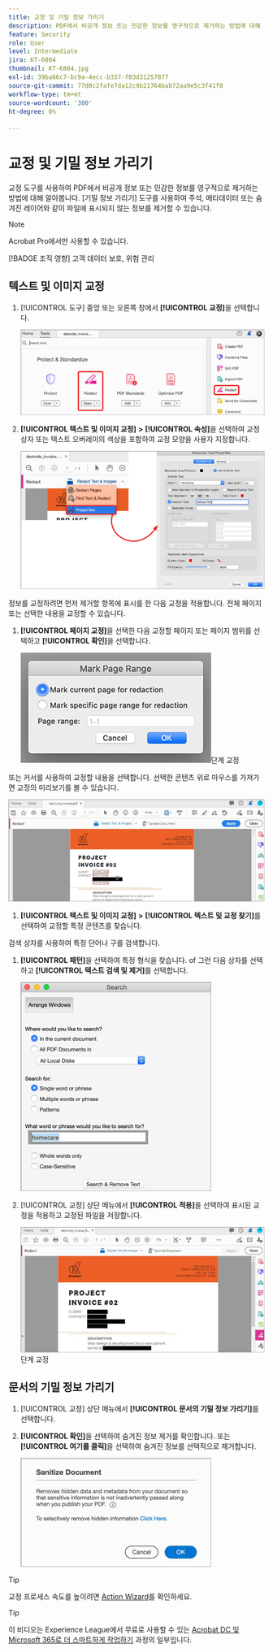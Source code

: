 ```yaml
---
title: 교정 및 기밀 정보 가리기
description: PDF에서 비공개 정보 또는 민감한 정보를 영구적으로 제거하는 방법에 대해 알아봅니다.
feature: Security
role: User
level: Intermediate
jira: KT-6804
thumbnail: KT-6804.jpg
exl-id: 39ba66c7-bc9a-4ecc-b337-f03d31257877
source-git-commit: 77d0c2fafe7da12c9b21764bab72aa9e5c3f41f8
workflow-type: tm+mt
source-wordcount: '300'
ht-degree: 0%

---
```


# 교정 및 기밀 정보 가리기

교정 도구를 사용하여 PDF에서 비공개 정보 또는 민감한 정보를 영구적으로 제거하는 방법에 대해 알아봅니다. [기밀 정보 가리기] 도구를 사용하여 주석, 메타데이터 또는 숨겨진 레이어와 같이 파일에 표시되지 않는 정보를 제거할 수 있습니다.

>[!NOTE]
>
>Acrobat Pro에서만 사용할 수 있습니다.

[!BADGE 조직 영향]
고객 데이터 보호, 위험 관리

## 텍스트 및 이미지 교정

1. [!UICONTROL 도구] 중앙 또는 오른쪽 창에서 **[!UICONTROL 교정]**&#x200B;을 선택합니다.

   ![단계 1 교정](../assets/Redact_1.png)

1. **[!UICONTROL 텍스트 및 이미지 교정]** **>** **[!UICONTROL 속성]**&#x200B;을 선택하여 교정 상자 또는 텍스트 오버레이의 색상을 포함하여 교정 모양을 사용자 지정합니다.

   ![2 단계 교정](../assets/Redact_2.png)

정보를 교정하려면 먼저 제거할 항목에 표시를 한 다음 교정을 적용합니다. 전체 페이지 또는 선택한 내용을 교정할 수 있습니다.

1. **[!UICONTROL 페이지 교정]**&#x200B;을 선택한 다음 교정할 페이지 또는 페이지 범위를 선택하고 **[!UICONTROL 확인]**&#x200B;을 선택합니다.

   ![4](../assets/Redact_3.png)단계 교정

또는 커서를 사용하여 교정할 내용을 선택합니다. 선택한 콘텐츠 위로 마우스를 가져가면 교정의 미리보기를 볼 수 있습니다.

   ![5a단계 교정](../assets/Redact_4.png)

1. **[!UICONTROL 텍스트 및 이미지 교정]** **>** **[!UICONTROL 텍스트 및 교정 찾기]**&#x200B;를 선택하여 교정할 특정 콘텐츠를 찾습니다.

검색 상자를 사용하여 특정 단어나 구를 검색합니다.

1. **[!UICONTROL 패턴]**&#x200B;을 선택하여 특정 형식을 찾습니다. of 그런 다음 상자를 선택하고 **[!UICONTROL 텍스트 검색 및 제거]**&#x200B;를 선택합니다.

   ![5b단계 교정](../assets/Redact_5.png)

1. [!UICONTROL 교정] 상단 메뉴에서 **[!UICONTROL 적용]**&#x200B;을 선택하여 표시된 교정을 적용하고 교정된 파일을 저장합니다.

   ![6](../assets/Redact_6.png)단계 교정

## 문서의 기밀 정보 가리기

1. [!UICONTROL 교정] 상단 메뉴에서 **[!UICONTROL 문서의 기밀 정보 가리기]**&#x200B;를 선택합니다.

1. **[!UICONTROL 확인]**&#x200B;을 선택하여 숨겨진 정보 제거를 확인합니다. 또는 **[!UICONTROL 여기를 클릭]**&#x200B;을 선택하여 숨겨진 정보를 선택적으로 제거합니다.

   ![단계 기밀 정보 가리기](../assets/Redact_7.png)

>[!TIP]
>
교정 프로세스 속도를 높이려면 [Action Wizard](../advanced-tasks/action.md)를 확인하세요.

>[!TIP]
>
이 비디오는 Experience League에서 무료로 사용할 수 있는 [Acrobat DC 및 Microsoft 365로 더 스마트하게 작업하기](https://experienceleague.adobe.com/?recommended=Acrobat-U-1-2021.microsoft365) 과정의 일부입니다.
